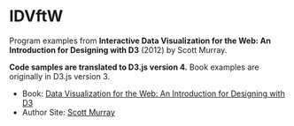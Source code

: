 # IDVftW

Program examples from **Interactive Data Visualization for the Web: An Introduction for Designing with D3** (2012) by Scott Murray.

**Code samples are translated to D3.js version 4.** Book examples are originally in D3.js version 3.

- Book: [Data Visualization for the Web: An Introduction for Designing with D3](https://www.amazon.com/Interactive-Data-Visualization-Web-Introduction/dp/1449339735/ref=sr_1_1?ie=UTF8&qid=1491989603&sr=8-1&keywords=interactive+web+visualization)
- Author Site: [Scott Murray](http://alignedleft.com/)
